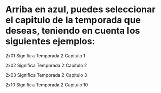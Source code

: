 # Arriba en azul, puedes seleccionar el capitulo de la temporada que deseas, teniendo en cuenta los siguientes ejemplos:
2x01 Significa Temporada 2 Capitulo 1

2x02 Significa Temporada 2 Capitulo 2

2x03 Significa Temporada 2 Capitulo 3

2x10 Significa Temporada 2 Capitulo 10
